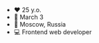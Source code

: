 - ❤️ 25 y.o.
- 🍰 March 3
- 🏡 Moscow, Russia
- 💻 Frontend web developer
<!--
- 💬 She/Her

<br />
-->
<!--
[![My GitHub stats](https://github-readme-stats.vercel.app/api?username=ru-f-kay&theme=dracula)](https://github.com/anuraghazra/github-readme-stats)
-->

<!--
#### History 📖:
| Time                  | Description              |
| --------------------  | ------------------------ |
| Mar 1997 - Oct 2014   | Born, grown, school and stuff. Good old times 🌝 |
| Oct 2014 - *Jul 2018* | 👩‍🎓 Graduated as Computer Engineer (Bachelor) |
| *Apr 2018* - Aug 2019 | C/C++ dev. `socket.h`, `pthread.h`, `Qt` |
| Aug 2019 - Nov 2021   | React dev. `TypeScript`, `MobX`, `Redux`, `Docker` |
| Nov 2021 - Jan 2022   | 🏖 *Chill time* 🏖 |
| Jan 2022 - Feb 2022   | Fullstack dev. `AdonisJS`, `nestjs`, `TypeScript`, `TypeORM`, `Docker`, `VueJS` |
| Feb 2022 - **Now**   | 💤 *&lt;AFK&gt;* 💤 |

-->
<!--
#### ⭐ Main skills ⭐
| Skill               | Level                     |
| ------------------- |:-------------------------:|
| React               | 🔵🔵🔵🔵🔵⚪️⚪️⚪️⚪️⚪️ |
| TypeScript          | 🔵🔵🔵🔵🔵🔵🔵⚪️⚪️⚪️ |
| JS+ES6              | 🔵🔵🔵🔵🔵🔵🔵⚪️⚪️⚪️ |
| MobX                | 🔵🔵🔵🔵🔵🔵⚪️⚪️⚪️⚪️ |
| Redux               | 🔵🔵🔵🔵🔵⚪️⚪️⚪️⚪️⚪️ |
| Effector            | 🔵🔵🔵🔵⚪️⚪️⚪️⚪️⚪️⚪️ |
| HTML5, CSS, SASS... | 🔵🔵🔵🔵🔵🔵⚪️⚪️⚪️⚪️ |

#### 💫 Side skills 💫
| Skill               | Level                     |
| ------------------- |:-------------------------:|
| Next.js             | 🔵🔵⚪️⚪️⚪️⚪️⚪️⚪️⚪️⚪️ |
| Webpack             | 🔵🔵🔵🔵⚪️⚪️⚪️⚪️⚪️⚪️ |
| Docker+Compose      | 🔵🔵🔵🔵🔵🔵🔵🔵⚪️⚪️ |
| Python+Django       | 🔵🔵🔵🔵🔵⚪️⚪️⚪️⚪️⚪️ |
| Linux+Arch          | 🔵🔵🔵🔵🔵⚪️⚪️⚪️⚪️⚪️ |
| Git                 | 🔵🔵🔵🔵🔵🔵⚪️⚪️⚪️⚪️ |
| Bash                | 🔵🔵🔵🔵⚪️⚪️⚪️⚪️⚪️⚪️ |
-->
<!--
#### Things I touched sometime / Not interested in right now 🌠:

| Skill               | Level                     |
| ------------------- |:-------------------------:|
| Ruby                | 🔵🔵⚪️⚪️⚪️⚪️⚪️⚪️⚪️⚪️ |
| C/C++               | 🔵🔵🔵🔵⚪️⚪️⚪️⚪️⚪️⚪️ |
| Rust                | 🔵🔵🔵⚪️⚪️⚪️⚪️⚪️⚪️⚪️ |
| AdonisJS            | 🔵🔵🔵🔵⚪️⚪️⚪️⚪️⚪️⚪️ |
| NestJS              | 🔵⚪️⚪️⚪️⚪️⚪️⚪️⚪️⚪️⚪️ |
-->
